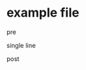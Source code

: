 # example file

pre
<!-- mk-inject:start:single-line -->
single line
<!-- mk-inject:end:single-line -->
post
